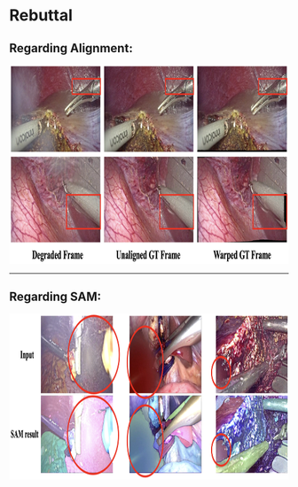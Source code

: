 # Rebuttal

## Regarding Alignment:
<div align=center>
<img src="Rebuttal-Alignment.png" height=360 width=900>
</div>

---

## Regarding SAM:
<div align=center>
<img src="SAM-Results.png" height=300 width=750>
</div>

